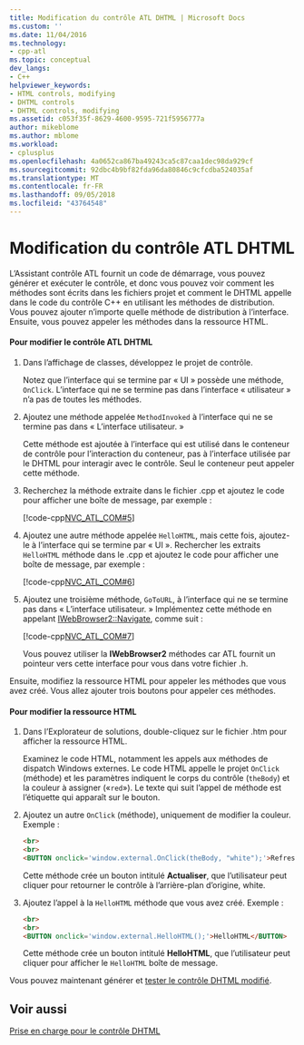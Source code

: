 ```yaml
---
title: Modification du contrôle ATL DHTML | Microsoft Docs
ms.custom: ''
ms.date: 11/04/2016
ms.technology:
- cpp-atl
ms.topic: conceptual
dev_langs:
- C++
helpviewer_keywords:
- HTML controls, modifying
- DHTML controls
- DHTML controls, modifying
ms.assetid: c053f35f-8629-4600-9595-721f5956777a
author: mikeblome
ms.author: mblome
ms.workload:
- cplusplus
ms.openlocfilehash: 4a0652ca867ba49243ca5c87caa1dec98da929cf
ms.sourcegitcommit: 92dbc4b9bf82fda96da80846c9cfcdba524035af
ms.translationtype: MT
ms.contentlocale: fr-FR
ms.lasthandoff: 09/05/2018
ms.locfileid: "43764548"
---
```

# <a name="modifying-the-atl-dhtml-control"></a>Modification du contrôle ATL DHTML

L’Assistant contrôle ATL fournit un code de démarrage, vous pouvez générer et exécuter le contrôle, et donc vous pouvez voir comment les méthodes sont écrits dans les fichiers projet et comment le DHTML appelle dans le code du contrôle C++ en utilisant les méthodes de distribution. Vous pouvez ajouter n’importe quelle méthode de distribution à l’interface. Ensuite, vous pouvez appeler les méthodes dans la ressource HTML.

#### <a name="to-modify-the-atl-dhtml-control"></a>Pour modifier le contrôle ATL DHTML

1. Dans l’affichage de classes, développez le projet de contrôle.

   Notez que l’interface qui se termine par « UI » possède une méthode, `OnClick`. L’interface qui ne se termine pas dans l’interface « utilisateur » n’a pas de toutes les méthodes.

2. Ajoutez une méthode appelée `MethodInvoked` à l’interface qui ne se termine pas dans « L’interface utilisateur. »

   Cette méthode est ajoutée à l’interface qui est utilisé dans le conteneur de contrôle pour l’interaction du conteneur, pas à l’interface utilisée par le DHTML pour interagir avec le contrôle. Seul le conteneur peut appeler cette méthode.

3. Recherchez la méthode extraite dans le fichier .cpp et ajoutez le code pour afficher une boîte de message, par exemple :

   [!code-cpp[NVC_ATL_COM#5](../atl/codesnippet/cpp/modifying-the-atl-dhtml-control_1.cpp)]

4. Ajoutez une autre méthode appelée `HelloHTML`, mais cette fois, ajoutez-le à l’interface qui se termine par « UI ». Rechercher les extraits `HelloHTML` méthode dans le .cpp et ajoutez le code pour afficher une boîte de message, par exemple :

   [!code-cpp[NVC_ATL_COM#6](../atl/codesnippet/cpp/modifying-the-atl-dhtml-control_2.cpp)]

5. Ajoutez une troisième méthode, `GoToURL`, à l’interface qui ne se termine pas dans « L’interface utilisateur. » Implémentez cette méthode en appelant [IWebBrowser2::Navigate](https://msdn.microsoft.com/library/aa752133.aspx), comme suit :

   [!code-cpp[NVC_ATL_COM#7](../atl/codesnippet/cpp/modifying-the-atl-dhtml-control_3.cpp)]

   Vous pouvez utiliser la **IWebBrowser2** méthodes car ATL fournit un pointeur vers cette interface pour vous dans votre fichier .h.

Ensuite, modifiez la ressource HTML pour appeler les méthodes que vous avez créé. Vous allez ajouter trois boutons pour appeler ces méthodes.  

#### <a name="to-modify-the-html-resource"></a>Pour modifier la ressource HTML

1. Dans l’Explorateur de solutions, double-cliquez sur le fichier .htm pour afficher la ressource HTML.

   Examinez le code HTML, notamment les appels aux méthodes de dispatch Windows externes. Le code HTML appelle le projet `OnClick` (méthode) et les paramètres indiquent le corps du contrôle (`theBody`) et la couleur à assigner («`red`»). Le texte qui suit l’appel de méthode est l’étiquette qui apparaît sur le bouton.

2. Ajoutez un autre `OnClick` (méthode), uniquement de modifier la couleur. Exemple :

    ```html
    <br>
    <br>
    <BUTTON onclick='window.external.OnClick(theBody, "white");'>Refresh</BUTTON>
    ```

   Cette méthode crée un bouton intitulé **Actualiser**, que l’utilisateur peut cliquer pour retourner le contrôle à l’arrière-plan d’origine, white.

3. Ajoutez l’appel à la `HelloHTML` méthode que vous avez créé. Exemple :

    ```html
    <br>  
    <br>  
    <BUTTON onclick='window.external.HelloHTML();'>HelloHTML</BUTTON>  
    ```

   Cette méthode crée un bouton intitulé **HelloHTML**, que l’utilisateur peut cliquer pour afficher le `HelloHTML` boîte de message.

Vous pouvez maintenant générer et [tester le contrôle DHTML modifié](../atl/testing-the-modified-atl-dhtml-control.md).

## <a name="see-also"></a>Voir aussi

[Prise en charge pour le contrôle DHTML](../atl/atl-support-for-dhtml-controls.md)
